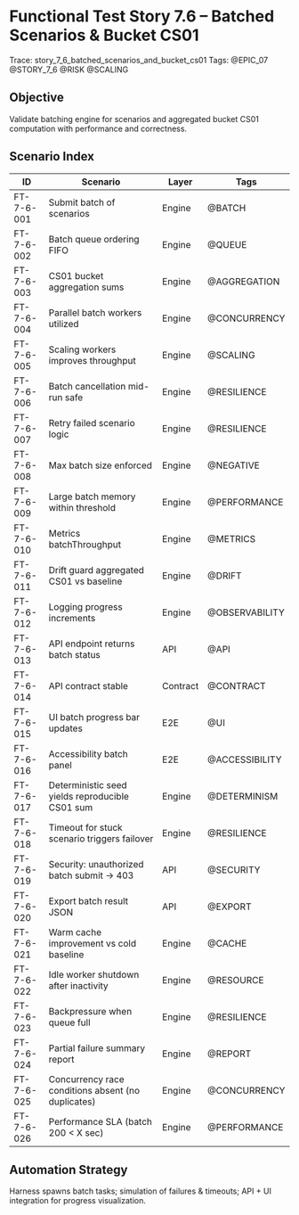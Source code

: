 # Functional Test Story 7.6 – Batched Scenarios & Bucket CS01

Trace: story_7_6_batched_scenarios_and_bucket_cs01
Tags: @EPIC_07 @STORY_7_6 @RISK @SCALING

## Objective
Validate batching engine for scenarios and aggregated bucket CS01 computation with performance and correctness.

## Scenario Index
| ID | Scenario | Layer | Tags |
|----|----------|-------|------|
| FT-7-6-001 | Submit batch of scenarios | Engine | @BATCH |
| FT-7-6-002 | Batch queue ordering FIFO | Engine | @QUEUE |
| FT-7-6-003 | CS01 bucket aggregation sums | Engine | @AGGREGATION |
| FT-7-6-004 | Parallel batch workers utilized | Engine | @CONCURRENCY |
| FT-7-6-005 | Scaling workers improves throughput | Engine | @SCALING |
| FT-7-6-006 | Batch cancellation mid-run safe | Engine | @RESILIENCE |
| FT-7-6-007 | Retry failed scenario logic | Engine | @RESILIENCE |
| FT-7-6-008 | Max batch size enforced | Engine | @NEGATIVE |
| FT-7-6-009 | Large batch memory within threshold | Engine | @PERFORMANCE |
| FT-7-6-010 | Metrics batchThroughput | Engine | @METRICS |
| FT-7-6-011 | Drift guard aggregated CS01 vs baseline | Engine | @DRIFT |
| FT-7-6-012 | Logging progress increments | Engine | @OBSERVABILITY |
| FT-7-6-013 | API endpoint returns batch status | API | @API |
| FT-7-6-014 | API contract stable | Contract | @CONTRACT |
| FT-7-6-015 | UI batch progress bar updates | E2E | @UI |
| FT-7-6-016 | Accessibility batch panel | E2E | @ACCESSIBILITY |
| FT-7-6-017 | Deterministic seed yields reproducible CS01 sum | Engine | @DETERMINISM |
| FT-7-6-018 | Timeout for stuck scenario triggers failover | Engine | @RESILIENCE |
| FT-7-6-019 | Security: unauthorized batch submit -> 403 | API | @SECURITY |
| FT-7-6-020 | Export batch result JSON | API | @EXPORT |
| FT-7-6-021 | Warm cache improvement vs cold baseline | Engine | @CACHE |
| FT-7-6-022 | Idle worker shutdown after inactivity | Engine | @RESOURCE |
| FT-7-6-023 | Backpressure when queue full | Engine | @RESILIENCE |
| FT-7-6-024 | Partial failure summary report | Engine | @REPORT |
| FT-7-6-025 | Concurrency race conditions absent (no duplicates) | Engine | @CONCURRENCY |
| FT-7-6-026 | Performance SLA (batch 200 < X sec) | Engine | @PERFORMANCE |

## Automation Strategy
Harness spawns batch tasks; simulation of failures & timeouts; API + UI integration for progress visualization.
